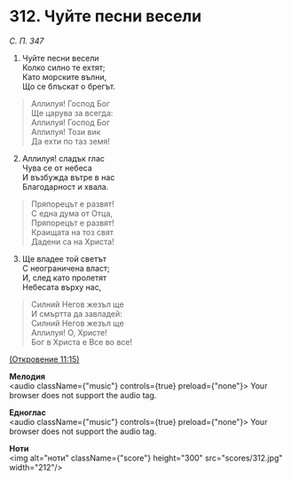 # 312. Чуйте песни весели  

*С. П. 347*  

1. Чуйте песни весели  
Колко силно те ехтят;  
Като морските вълни,  
Що се блъскат о брегът.  

> Аллилуя! Господ Бог  
> Ще царува за всегда:  
> Аллилуя! Господ Бог  
> Аллилуя! Този вик  
> Да ехти по таз земя!  

2. Аллилуя! сладък глас  
Чува се от небеса  
И възбужда вътре в нас  
Благодарност и хвала.  

> Пряпорецът е развят!  
> С една дума от Отца,  
> Пряпорецът е развят!  
> Краищата на тоз свят  
> Дадени са на Христа!  

3. Ще владее той светът  
С неограничена власт;  
И, след като пролетят  
Небесата върху нас,  

> Силний Негов жезъл ще  
> И смъртта да завладей:  
> Силний Негов жезъл ще  
> Аллилуя! О, Христе!  
> Бог в Христа е Все во все!  

[(Откровение 11:15)](http://biblia.bg/index.php?k=66&g=11&s=15)  

__Мелодия__  
<audio className={"music"} controls={true} preload={"none"}><source src="mp3/312.mp3" type="audio/mpeg"/>
Your browser does not support the audio tag.
</audio>  

__Едноглас__  
<audio className={"music"} controls={true} preload={"none"}><source src="transp/312.mp3" type="audio/mpeg"/>
Your browser does not support the audio tag.
</audio>  

__Ноти__  
<img alt="ноти" className={"score"} height="300" src="scores/312.jpg" width="212"/>
